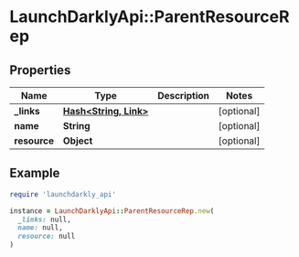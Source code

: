 # LaunchDarklyApi::ParentResourceRep

## Properties

| Name | Type | Description | Notes |
| ---- | ---- | ----------- | ----- |
| **_links** | [**Hash&lt;String, Link&gt;**](Link.md) |  | [optional] |
| **name** | **String** |  | [optional] |
| **resource** | **Object** |  | [optional] |

## Example

```ruby
require 'launchdarkly_api'

instance = LaunchDarklyApi::ParentResourceRep.new(
  _links: null,
  name: null,
  resource: null
)
```

